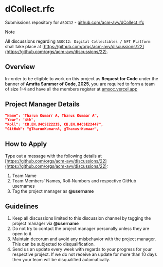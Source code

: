 # dCollect.rfc
Submissions repository for `ASOC12` - [github.com/acm-avv/dCollect.rfc](github.com/acm-avv/dCollect.rfc)

> [!NOTE]
All discussions regarding `ASOC12: Digital Collectibles / NFT Platform` shall take place at [https://github.com/orgs/acm-avv/discussions/22](https://github.com/orgs/acm-avv/discussions/22).

## Overview
In-order to be eligible to work on this project as **Request for Code** under the banner of **Amrita Summer of Code, 2025**, you are required to form a team of size 1-4 and have all the members register at [amsoc.vercel.app](https://amsoc.vercel.app)

## Project Manager Details
```json
"Name": "Tharun Kumarr A, Thanus Kumaar A",
"Year": "4th",
"Roll": "CB.EN.U4CSE22235, CB.EN.U4CSE22447",
"GitHub": "@TharunKumarrA, @Thanus-Kumaar",
```

## How to Apply
Type out a message with the following details at [https://github.com/orgs/acm-avv/discussions/22](https://github.com/orgs/acm-avv/discussions/22):
1. Team Name
2. Team Members' Names, Roll-Numbers and respective GitHub usernames
3. Tag the project manager as **@username**

## Guidelines
1. Keep all discussions limited to this discussion channel by tagging the project manager via **@username**
2. Do not try to contact the project manager personally unless they are open to it.
4. Maintain decorum and avoid any misbehavior with the project manager. This can be subjected to disqualification.
5. Send us an update every week with regards to your progress for your respective project. If we do not receive an update for more than 10 days then your team will be disqualified automatically.
